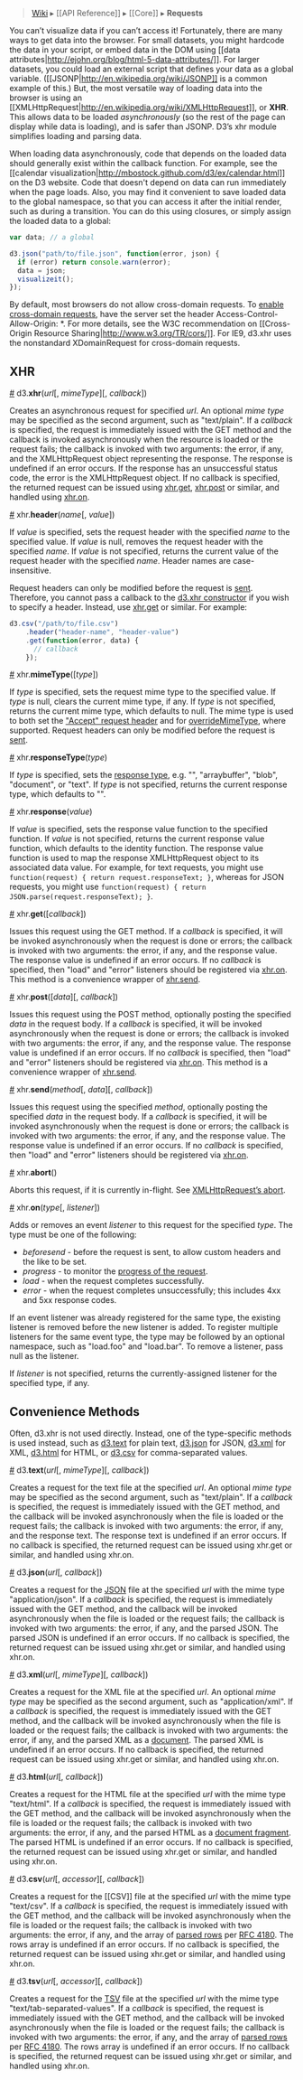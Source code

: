 > [Wiki](Home) ▸ [[API Reference]] ▸ [[Core]] ▸ **Requests**

You can’t visualize data if you can’t access it! Fortunately, there are many ways to get data into the browser. For small datasets, you might hardcode the data in your script, or embed data in the DOM using [[data attributes|http://ejohn.org/blog/html-5-data-attributes/]]. For larger datasets, you could load an external script that defines your data as a global variable. ([[JSONP|http://en.wikipedia.org/wiki/JSONP]] is a common example of this.) But, the most versatile way of loading data into the browser is using an [[XMLHttpRequest|http://en.wikipedia.org/wiki/XMLHttpRequest]], or **XHR**. This allows data to be loaded _asynchronously_ (so the rest of the page can display while data is loading), and is safer than JSONP. D3’s xhr module simplifies loading and parsing data.

When loading data asynchronously, code that depends on the loaded data should generally exist within the callback function. For example, see the [[calendar visualization|http://mbostock.github.com/d3/ex/calendar.html]] on the D3 website. Code that doesn't depend on data can run immediately when the page loads. Also, you may find it convenient to save loaded data to the global namespace, so that you can access it after the initial render, such as during a transition. You can do this using closures, or simply assign the loaded data to a global:

```javascript
var data; // a global

d3.json("path/to/file.json", function(error, json) {
  if (error) return console.warn(error);
  data = json;
  visualizeit();
});
```

By default, most browsers do not allow cross-domain requests. To [enable cross-domain requests](http://enable-cors.org/), have the server set the header Access-Control-Allow-Origin: *. For more details, see the W3C recommendation on [[Cross-Origin Resource Sharing|http://www.w3.org/TR/cors/]]. For IE9, d3.xhr uses the nonstandard XDomainRequest for cross-domain requests.

## XHR

<a name="d3_xhr" href="#wiki-d3_xhr">#</a> d3.<b>xhr</b>(<i>url</i>[, <i>mimeType</i>][, <i>callback</i>])

Creates an asynchronous request for specified *url*. An optional *mime type* may be specified as the second argument, such as "text/plain". If a *callback* is specified, the request is immediately issued with the GET method and the callback is invoked asynchronously when the resource is loaded or the request fails; the callback is invoked with two arguments: the error, if any, and the XMLHttpRequest object representing the response. The response is undefined if an error occurs. If the response has an unsuccessful status code, the error is the XMLHttpRequest object. If no callback is specified, the returned request can be issued using [xhr.get](#wiki-get), [xhr.post](#wiki-post) or similar, and handled using [xhr.on](#wiki-on).

<a name="header" href="#wiki-header">#</a> xhr.<b>header</b>(<i>name</i>[, <i>value</i>])

If *value* is specified, sets the request header with the specified *name* to the specified value. If *value* is null, removes the request header with the specified *name*. If *value* is not specified, returns the current value of the request header with the specified *name*. Header names are case-insensitive.

Request headers can only be modified before the request is [sent](#wiki-sent). Therefore, you cannot pass a callback to the [d3.xhr constructor](#wiki-d3_xhr) if you wish to specify a header. Instead, use [xhr.get](#wiki-get) or similar. For example:

```js
d3.csv("/path/to/file.csv")
    .header("header-name", "header-value")
    .get(function(error, data) {
      // callback
    });
```

<a name="mimeType" href="#wiki-mimeType">#</a> xhr.<b>mimeType</b>([<i>type</i>])

If *type* is specified, sets the request mime type to the specified value. If *type* is null, clears the current mime type, if any. If *type* is not specified, returns the current mime type, which defaults to null. The mime type is used to both set the ["Accept" request header](http://www.w3.org/Protocols/rfc2616/rfc2616-sec14.html) and for [overrideMimeType](http://www.w3.org/TR/XMLHttpRequest/#the-overridemimetype%28%29-method), where supported. Request headers can only be modified before the request is [sent](#wiki-sent).

<a name="responseType" href="#wiki-responseType">#</a> xhr.<b>responseType</b>(<i>type</i>)

If *type* is specified, sets the [response type](http://www.w3.org/TR/XMLHttpRequest/#the-responsetype-attribute), e.g. "", "arraybuffer", "blob", "document", or "text". If *type* is not specified, returns the current response type, which defaults to "".

<a name="response" href="#wiki-response">#</a> xhr.<b>response</b>(<i>value</i>)

If *value* is specified, sets the response value function to the specified function. If *value* is not specified, returns the current response value function, which defaults to the identity function. The response value function is used to map the response XMLHttpRequest object to its associated data value. For example, for text requests, you might use `function(request) { return request.responseText; }`, whereas for JSON requests, you might use `function(request) { return JSON.parse(request.responseText); }`.

<a name="get" href="#wiki-get">#</a> xhr.<b>get</b>([<i>callback</i>])

Issues this request using the GET method. If a *callback* is specified, it will be invoked asynchronously when the request is done or errors; the callback is invoked with two arguments: the error, if any, and the response value. The response value is undefined if an error occurs. If no *callback* is specified, then "load" and "error" listeners should be registered via [xhr.on](#wiki-on). This method is a convenience wrapper of [xhr.send](#wiki-send).

<a name="post" href="#wiki-post">#</a> xhr.<b>post</b>([<i>data</i>][, <i>callback</i>])

Issues this request using the POST method, optionally posting the specified *data* in the request body. If a *callback* is specified, it will be invoked asynchronously when the request is done or errors; the callback is invoked with two arguments: the error, if any, and the response value. The response value is undefined if an error occurs. If no *callback* is specified, then "load" and "error" listeners should be registered via [xhr.on](#wiki-on). This method is a convenience wrapper of [xhr.send](#wiki-send).

<a name="send" href="#wiki-send">#</a> xhr.<b>send</b>(<i>method</i>[, <i>data</i>][, <i>callback</i>])

Issues this request using the specified *method*, optionally posting the specified *data* in the request body. If a *callback* is specified, it will be invoked asynchronously when the request is done or errors; the callback is invoked with two arguments: the error, if any, and the response value. The response value is undefined if an error occurs. If no *callback* is specified, then "load" and "error" listeners should be registered via [xhr.on](#wiki-on).

<a name="abort" href="#wiki-abort">#</a> xhr.<b>abort</b>()

Aborts this request, if it is currently in-flight. See [XMLHttpRequest’s abort](http://www.w3.org/TR/XMLHttpRequest/#the-abort%28%29-method).

<a name="on" href="#wiki-on">#</a> xhr.<b>on</b>(<i>type</i>[, <i>listener</i>])

Adds or removes an event *listener* to this request for the specified *type*. The type must be one of the following:

* _beforesend_ - before the request is sent, to allow custom headers and the like to be set.
* _progress_ - to monitor the [progress of the request](http://www.w3.org/TR/progress-events/).
* _load_ - when the request completes successfully.
* _error_ - when the request completes unsuccessfully; this includes 4xx and 5xx response codes.

If an event listener was already registered for the same type, the existing listener is removed before the new listener is added. To register multiple listeners for the same event type, the type may be followed by an optional namespace, such as "load.foo" and "load.bar". To remove a listener, pass null as the listener.

If *listener* is not specified, returns the currently-assigned listener for the specified type, if any.

## Convenience Methods

Often, d3.xhr is not used directly. Instead, one of the type-specific methods is used instead, such as [d3.text](#wiki-d3_text) for plain text, [d3.json](#wiki-d3_json) for JSON, [d3.xml](#wiki-d3_xml) for XML, [d3.html](#wiki-d3_html) for HTML, or [d3.csv](#wiki-d3_csv) for comma-separated values.

<a name="d3_text" href="Requests#wiki-d3_text">#</a> d3.<b>text</b>(<i>url</i>[, <i>mimeType</i>][, <i>callback</i>])

Creates a request for the text file at the specified *url*. An optional *mime type* may be specified as the second argument, such as "text/plain". If a *callback* is specified, the request is immediately issued with the GET method, and the callback will be invoked asynchronously when the file is loaded or the request fails; the callback is invoked with two arguments: the error, if any, and the response text. The response text is undefined if an error occurs. If no callback is specified, the returned request can be issued using xhr.get or similar, and handled using xhr.on.

<a name="d3_json" href="Requests#wiki-d3_json">#</a> d3.<b>json</b>(<i>url</i>[, <i>callback</i>])

Creates a request for the [JSON](http://json.org) file at the specified *url* with the mime type "application/json". If a *callback* is specified, the request is immediately issued with the GET method, and the callback will be invoked asynchronously when the file is loaded or the request fails; the callback is invoked with two arguments: the error, if any, and the parsed JSON. The parsed JSON is undefined if an error occurs. If no callback is specified, the returned request can be issued using xhr.get or similar, and handled using xhr.on.

<a name="d3_xml" href="Requests#wiki-d3_xml">#</a> d3.<b>xml</b>(<i>url</i>[, <i>mimeType</i>][, <i>callback</i>])

Creates a request for the XML file at the specified *url*. An optional *mime type* may be specified as the second argument, such as "application/xml". If a *callback* is specified, the request is immediately issued with the GET method, and the callback will be invoked asynchronously when the file is loaded or the request fails; the callback is invoked with two arguments: the error, if any, and the parsed XML as a [document](http://www.w3.org/TR/XMLHttpRequest/#the-responsexml-attribute). The parsed XML is undefined if an error occurs. If no callback is specified, the returned request can be issued using xhr.get or similar, and handled using xhr.on.

<a name="d3_html" href="Requests#wiki-d3_html">#</a> d3.<b>html</b>(<i>url</i>[, <i>callback</i>])

Creates a request for the HTML file at the specified *url* with the mime type "text/html". If a *callback* is specified, the request is immediately issued with the GET method, and the callback will be invoked asynchronously when the file is loaded or the request fails; the callback is invoked with two arguments: the error, if any, and the parsed HTML as a [document fragment](https://developer.mozilla.org/en-US/docs/DOM/range.createContextualFragment). The parsed HTML is undefined if an error occurs. If no callback is specified, the returned request can be issued using xhr.get or similar, and handled using xhr.on.

<a name="d3_csv" href="CSV">#</a> d3.<b>csv</b>(<i>url</i>[, <i>accessor</i>][, <i>callback</i>])

Creates a request for the [[CSV]] file at the specified *url* with the mime type "text/csv". If a *callback* is specified, the request is immediately issued with the GET method, and the callback will be invoked asynchronously when the file is loaded or the request fails; the callback is invoked with two arguments: the error, if any, and the array of [parsed rows](CSV#wiki-parse) per [RFC 4180](http://tools.ietf.org/html/rfc4180). The rows array is undefined if an error occurs. If no callback is specified, the returned request can be issued using xhr.get or similar, and handled using xhr.on.

<a name="d3_tsv" href="CSV#wiki-tsv">#</a> d3.<b>tsv</b>(<i>url</i>[, <i>accessor</i>][, <i>callback</i>])

Creates a request for the [TSV](CSV#wiki-d3_tsv) file at the specified *url* with the mime type "text/tab-separated-values". If a *callback* is specified, the request is immediately issued with the GET method, and the callback will be invoked asynchronously when the file is loaded or the request fails; the callback is invoked with two arguments: the error, if any, and the array of [parsed rows](CSV#wiki-tsv_parse) per [RFC 4180](http://tools.ietf.org/html/rfc4180). The rows array is undefined if an error occurs. If no callback is specified, the returned request can be issued using xhr.get or similar, and handled using xhr.on.
